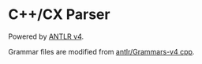 # C++/CX Parser

Powered by [ANTLR v4](https://github.com/antlr/antlr4).

Grammar files are modified from [antlr/Grammars-v4 cpp](https://github.com/antlr/grammars-v4/tree/master/cpp).